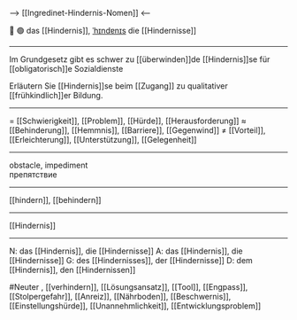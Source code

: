 --> [[Ingredinet-Hindernis-Nomen]] <--

🚧 🟢 das [[Hindernis]], [ˈhɪndɐnɪs](https://youglish.com/pronounce/Hindernis/german)
die [[Hindernisse]]

---
Im Grundgesetz gibt es schwer zu [[überwinden]]de [[Hindernis]]se für [[obligatorisch]]e Sozialdienste

Erläutern Sie [[Hindernis]]se beim [[Zugang]] zu qualitativer [[frühkindlich]]er Bildung.

---
= [[Schwierigkeit]], [[Problem]], [[Hürde]], [[Herausforderung]]
≈ [[Behinderung]], [[Hemmnis]], [[Barriere]],  [[Gegenwind]]
≠ [[Vorteil]], [[Erleichterung]], [[Unterstützung]], [[Gelegenheit]]

---
obstacle, impediment  
препятствие

---
[[hindern]], [[behindern]]

---
[[Hindernis]]


---
N: das [[Hindernis]], die [[Hindernisse]]
A: das [[Hindernis]], die [[Hindernisse]]
G: des [[Hindernisses]], der [[Hindernisse]]
D: dem [[Hindernis]], den [[Hindernissen]]


#Neuter , [[verhindern]], [[Lösungsansatz]], [[Tool]], [[Engpass]], [[Stolpergefahr]], [[Anreiz]], [[Nährboden]], [[Beschwernis]], [[Einstellungshürde]], [[Unannehmlichkeit]], [[Entwicklungsproblem]]